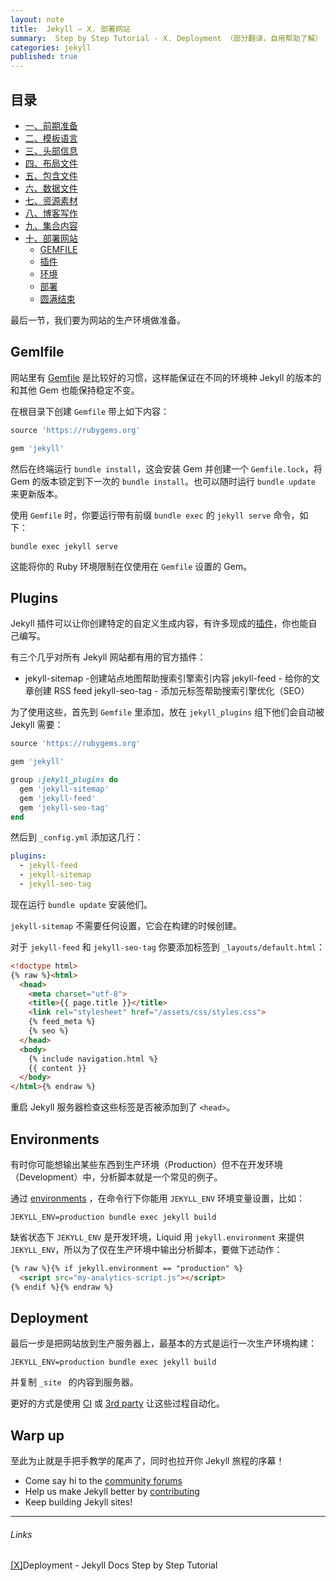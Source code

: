 ```yaml
---
layout: note
title:  Jekyll — Ⅹ. 部署网站 
summary:  Step by Step Tutorial - Ⅹ. Deployment （部分翻译，自用帮助了解）
categories: jekyll
published: true
---
```


## 目录

- [一、前期准备 ](../jekyll/01st-setup.html)
- [二、模板语言 ](../jekyll/02nd-Liquid.html)
- [三、头部信息  ](../jekyll/03th-Front-Matter.html)
- [四、布局文件 ](../jekyll/04th-Layouts.html)
- [五、包含文件 ](../jekyll/05th-Includes.html)
- [六、数据文件 ](../jekyll/06th-Data-Files.html)
- [七、资源素材 ](../jekyll/07th-Assets.html)
- [八、博客写作 ](../jekyll/08th-Blogging.html)
- [九、集合内容 ](../jekyll/09th-Collections.html)
- [十、部署网站 ](../jekyll/10th-Deployment.html)
	- [GEMFILE](#gemlfile)
	- [插件](#plugins)
	- [环境](#environments)
	- [部署](#deployment)
	- [圆满结束](#warp-up)

最后一节，我们要为网站的生产环境做准备。

## Gemlfile
网站里有 [Gemfile](https://jekyllrb.com/docs/ruby-101/#gemfile) 是比较好的习惯，这样能保证在不同的环境种 Jekyll 的版本的和其他 Gem 也能保持稳定不变。

在根目录下创建 `Gemfile` 带上如下内容：
```ruby
source 'https://rubygems.org'

gem 'jekyll'
```

然后在终端运行 `bundle install`，这会安装 Gem 并创建一个 `Gemfile.lock`，将 Gem 的版本锁定到下一次的 `bundle install`。也可以随时运行 `bundle update` 来更新版本。

使用 `Gemfile` 时，你要运行带有前缀 `bundle exec` 的 `jekyll serve` 命令，如下：
```
bundle exec jekyll serve
```

这能将你的 Ruby 环境限制在仅使用在 `Gemfile` 设置的 Gem。

## Plugins
Jekyll 插件可以让你创建特定的自定义生成内容，有许多现成的[插件](https://jekyllrb.com/docs/plugins/)，你也能自己编写。

有三个几乎对所有 Jekyll 网站都有用的官方插件：
- jekyll-sitemap -创建站点地图帮助搜索引擎索引内容
jekyll-feed - 给你的文章创建 RSS feed
jekyll-seo-tag - 添加元标签帮助搜索引擎优化（SEO）

为了使用这些，首先到 `Gemfile` 里添加，放在 `jekyll_plugins` 组下他们会自动被 Jekyll 需要：
```ruby
source 'https://rubygems.org'

gem 'jekyll'

group :jekyll_plugins do
  gem 'jekyll-sitemap'
  gem 'jekyll-feed'
  gem 'jekyll-seo-tag'
end
```

然后到 `_config.yml` 添加这几行：
```yaml
plugins:
  - jekyll-feed
  - jekyll-sitemap
  - jekyll-seo-tag
```

现在运行 `bundle update` 安装他们。

`jekyll-sitemap` 不需要任何设置，它会在构建的时候创建。

对于 `jekyll-feed` 和 `jekyll-seo-tag` 你要添加标签到 `_layouts/default.html`：
```html
<!doctype html>
{% raw %}<html>
  <head>
    <meta charset="utf-8">
    <title>{{ page.title }}</title>
    <link rel="stylesheet" href="/assets/css/styles.css">
    {% feed_meta %}
    {% seo %}
  </head>
  <body>
    {% include navigation.html %}
    {{ content }}
  </body>
</html>{% endraw %}
```

重启 Jekyll 服务器检查这些标签是否被添加到了 `<head>`。

## Environments
有时你可能想输出某些东西到生产环境（Production）但不在开发环境（Development）中，分析脚本就是一个常见的例子。

通过 [environments](https://jekyllrb.com/docs/configuration/environments/) ，在命令行下你能用 `JEKYLL_ENV` 环境变量设置，比如：
```
JEKYLL_ENV=production bundle exec jekyll build
```

缺省状态下 `JEKYLL_ENV` 是开发环境，Liquid 用 `jekyll.environment` 来提供 `JEKYLL_ENV`，所以为了仅在生产环境中输出分析脚本，要做下述动作：
```html
{% raw %}{% if jekyll.environment == "production" %}
  <script src="my-analytics-script.js"></script>
{% endif %}{% endraw %}
```

## Deployment
最后一步是把网站放到生产服务器上，最基本的方式是运行一次生产环境构建：
```
JEKYLL_ENV=production bundle exec jekyll build
```

并复制 `_site ` 的内容到服务器。

更好的方式是使用 [CI](https://jekyllrb.com/docs/deployment/automated/) 或 [3rd party](https://jekyllrb.com/docs/deployment/third-party/) 让这些过程自动化。

## Warp up
至此为止就是手把手教学的尾声了，同时也拉开你 Jekyll 旅程的序幕！

- Come say hi to the [community forums](https://talk.jekyllrb.com/)
- Help us make Jekyll better by [contributing](https://jekyllrb.com/docs/contributing/)
- Keep building Jekyll sites!

---
###### Links
[[Ⅹ]](https://jekyllrb.com/docs/step-by-step/10-deployment/)Deployment - Jekyll Docs Step by Step Tutorial
